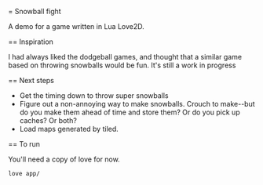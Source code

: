 = Snowball fight

A demo for a game written in Lua Love2D.

== Inspiration

I had always liked the dodgeball games, and thought that a similar game based 
on throwing snowballs would be fun. It's still a work in progress

== Next steps

- Get the timing down to throw super snowballs
- Figure out a non-annoying way to make snowballs. Crouch to make--but do you 
make them ahead of time and store them? Or do you pick up caches? Or both?
- Load maps generated by tiled.

== To run

You'll need a copy of love for now. 

`love app/`
